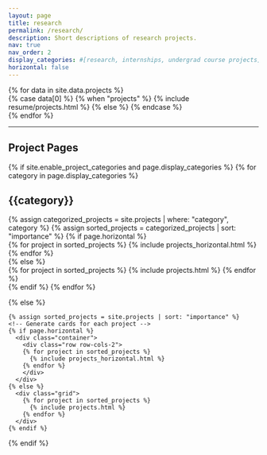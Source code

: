 ```yaml
---
layout: page
title: research
permalink: /research/
description: Short descriptions of research projects.
nav: true
nav_order: 2
display_categories: #[research, internships, undergrad course projects]
horizontal: false
---
```


<div class="post">

  <article>
    <div class="cv">
      {% for data in site.data.projects %}
        <div class="card mt-3 p-3">
          <div>
            {% case data[0] %}
            {% when "projects" %}
              {% include resume/projects.html %}
            {% else %}
            {% endcase %}
          </div>
        </div>
      {% endfor %}
      </div>
  </article>

</div>

<!-- ### Johns Hopkins University, MD, USA (2021-Present)

* Working on optimal and private transfer learning for physiological predictive systems **(Advisor : Dr. Carey Priebe, a collaboration with Microsoft Research)**
* Explored the value of out-of-distribution data in generalizing to an in-distribution target task **(Advisors : Dr. Joshua Vogelstein, Dr. Pratik Chaudhari, a collaboration with UPenn)**
* Developed Kernel Density Networks (KDNs) with the aim of overcoming the overconfident problem in neural networks **(Advisor : Dr. Joshua Vogelstein)**
 
### University of Moratuwa, Sri Lanka (2016-2021)

* Developed a Graph Neural Network (GNN) based real-time hand gesture classification algorithm using forearm multi-channel sEMG signals **(Advisor : Dr. Chamira Edussooriya)**
* Developed deep learning methods for rodent behavior classification **(Advisor : Dr. Ranga Rodrigo)** 
* Developed a novel retinal and conjunctival vessel extraction framework featuring a fully convolutional network paired with a Hessian based multi-scale vessel enhancement technique **(Advisors : Dr. Anjula De Silva, Dr. Nuwan Dayananda, Prof. Saroj Jayasinghe, a collaboration with University of Colombo)**
* Designed and developed cost-effective active dry-contact sEMG sensors and acquisition circuitry, formulated a real-time hand gesture recognition algorithm using Temporal Muscle Activation maps based on multi-channel sEMG signals, interfaced the sensors and the recognition algorithm to produce control signals to drive a bionic hand **(Advisors: Dr. Simon Kappel, Dr. Thilina Lalitharatne)**

### Center for Advanced Imaging, University of Queensland, Australia (2018)

* Formulated a joint convolutional and spatial quad-directional Long Short-Term Memory network architecture to unwrap the noisy wrapped phase images **(Initial advising: Dr. Steffen Bollmann)**

### Florey Institute of Neuroscience, Melbourne, Australia (2017-2018)

* Developed MEALEARN, a software that can process 64-channel Multi-Electrode Array (MEA) signals acquired from in-vitro neuronal networks, extract robust interpretable features, classify these networks based on the Sodium ion channel mutation they contain, and visualize the mutation-cluåsters in the latent feature space **(Advisors: Prof. Steve Petrou, Prof. Saman Halgamuge)**
* Developed MEACON, a software aimed at determining whether the ion channel mutations cause changes to the connectivity patterns of in-vitro neuronal networks by modeling them as time varying graphs based on high density 120-channel MEA signals **(Advisors: Prof. Steve Petrou, Dr. Andre Peterson)**
* Developed software to visualize MEA spike trains and perform time series analysis of MEA parameters **(Advisors: Prof. Steve Petrou, Prof. Saman Halgamuge)** -->

-----------------
## Project Pages

<div class="projects">
  {% if site.enable_project_categories and page.display_categories %}
  <!-- Display categorized projects -->
    {% for category in page.display_categories %}
      <h2 class="category">{{category}}</h2>
      {% assign categorized_projects = site.projects | where: "category", category %}
      {% assign sorted_projects = categorized_projects | sort: "importance" %}
      <!-- Generate cards for each project -->
      {% if page.horizontal %}
        <div class="container">
          <div class="row row-cols-2">
          {% for project in sorted_projects %}
            {% include projects_horizontal.html %}
          {% endfor %}
          </div>
        </div>
      {% else %}
        <div class="grid">
          {% for project in sorted_projects %}
            {% include projects.html %}
          {% endfor %}
        </div>
      {% endif %}
    {% endfor %}

  {% else %}
  <!-- Display projects without categories -->
    {% assign sorted_projects = site.projects | sort: "importance" %}
    <!-- Generate cards for each project -->
    {% if page.horizontal %}
      <div class="container">
        <div class="row row-cols-2">
        {% for project in sorted_projects %}
          {% include projects_horizontal.html %}
        {% endfor %}
        </div>
      </div>
    {% else %}
      <div class="grid">
        {% for project in sorted_projects %}
          {% include projects.html %}
        {% endfor %}
      </div>
    {% endif %}

  {% endif %}

</div>
